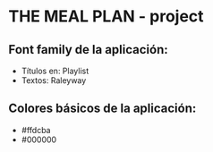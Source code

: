# THE MEAL PLAN - project

## Font family de la aplicación:

- Títulos en: Playlist
- Textos: Raleyway

## Colores básicos de la aplicación:

- #ffdcba
- #000000
